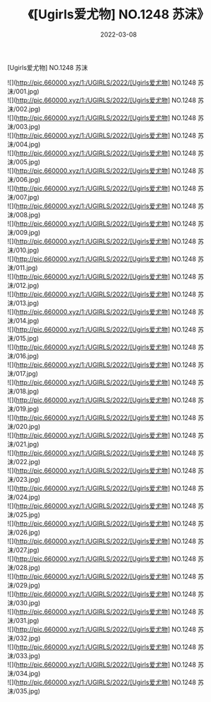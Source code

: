 ﻿---
layout: post
title:  《[Ugirls爱尤物] NO.1248 苏沫》
date:   2022-03-08
img: http://pic.660000.xyz/1:/UGIRLS/2022/[Ugirls爱尤物] NO.1248 苏沫/000.jpg
categories: [美女, 清纯, 唯美]
---

[Ugirls爱尤物] NO.1248 苏沫

 ![](http://pic.660000.xyz/1:/UGIRLS/2022/[Ugirls爱尤物] NO.1248 苏沫/001.jpg) <br>![](http://pic.660000.xyz/1:/UGIRLS/2022/[Ugirls爱尤物] NO.1248 苏沫/002.jpg) <br>![](http://pic.660000.xyz/1:/UGIRLS/2022/[Ugirls爱尤物] NO.1248 苏沫/003.jpg) <br>![](http://pic.660000.xyz/1:/UGIRLS/2022/[Ugirls爱尤物] NO.1248 苏沫/004.jpg) <br>![](http://pic.660000.xyz/1:/UGIRLS/2022/[Ugirls爱尤物] NO.1248 苏沫/005.jpg) <br>![](http://pic.660000.xyz/1:/UGIRLS/2022/[Ugirls爱尤物] NO.1248 苏沫/006.jpg) <br>![](http://pic.660000.xyz/1:/UGIRLS/2022/[Ugirls爱尤物] NO.1248 苏沫/007.jpg) <br>![](http://pic.660000.xyz/1:/UGIRLS/2022/[Ugirls爱尤物] NO.1248 苏沫/008.jpg) <br>![](http://pic.660000.xyz/1:/UGIRLS/2022/[Ugirls爱尤物] NO.1248 苏沫/009.jpg) <br>![](http://pic.660000.xyz/1:/UGIRLS/2022/[Ugirls爱尤物] NO.1248 苏沫/010.jpg) <br>![](http://pic.660000.xyz/1:/UGIRLS/2022/[Ugirls爱尤物] NO.1248 苏沫/011.jpg) <br>![](http://pic.660000.xyz/1:/UGIRLS/2022/[Ugirls爱尤物] NO.1248 苏沫/012.jpg) <br>![](http://pic.660000.xyz/1:/UGIRLS/2022/[Ugirls爱尤物] NO.1248 苏沫/013.jpg) <br>![](http://pic.660000.xyz/1:/UGIRLS/2022/[Ugirls爱尤物] NO.1248 苏沫/014.jpg) <br>![](http://pic.660000.xyz/1:/UGIRLS/2022/[Ugirls爱尤物] NO.1248 苏沫/015.jpg) <br>![](http://pic.660000.xyz/1:/UGIRLS/2022/[Ugirls爱尤物] NO.1248 苏沫/016.jpg) <br>![](http://pic.660000.xyz/1:/UGIRLS/2022/[Ugirls爱尤物] NO.1248 苏沫/017.jpg) <br>![](http://pic.660000.xyz/1:/UGIRLS/2022/[Ugirls爱尤物] NO.1248 苏沫/018.jpg) <br>![](http://pic.660000.xyz/1:/UGIRLS/2022/[Ugirls爱尤物] NO.1248 苏沫/019.jpg) <br>![](http://pic.660000.xyz/1:/UGIRLS/2022/[Ugirls爱尤物] NO.1248 苏沫/020.jpg) <br>![](http://pic.660000.xyz/1:/UGIRLS/2022/[Ugirls爱尤物] NO.1248 苏沫/021.jpg) <br>![](http://pic.660000.xyz/1:/UGIRLS/2022/[Ugirls爱尤物] NO.1248 苏沫/022.jpg) <br>![](http://pic.660000.xyz/1:/UGIRLS/2022/[Ugirls爱尤物] NO.1248 苏沫/023.jpg) <br>![](http://pic.660000.xyz/1:/UGIRLS/2022/[Ugirls爱尤物] NO.1248 苏沫/024.jpg) <br>![](http://pic.660000.xyz/1:/UGIRLS/2022/[Ugirls爱尤物] NO.1248 苏沫/025.jpg) <br>![](http://pic.660000.xyz/1:/UGIRLS/2022/[Ugirls爱尤物] NO.1248 苏沫/026.jpg) <br>![](http://pic.660000.xyz/1:/UGIRLS/2022/[Ugirls爱尤物] NO.1248 苏沫/027.jpg) <br>![](http://pic.660000.xyz/1:/UGIRLS/2022/[Ugirls爱尤物] NO.1248 苏沫/028.jpg) <br>![](http://pic.660000.xyz/1:/UGIRLS/2022/[Ugirls爱尤物] NO.1248 苏沫/029.jpg) <br>![](http://pic.660000.xyz/1:/UGIRLS/2022/[Ugirls爱尤物] NO.1248 苏沫/030.jpg) <br>![](http://pic.660000.xyz/1:/UGIRLS/2022/[Ugirls爱尤物] NO.1248 苏沫/031.jpg) <br>![](http://pic.660000.xyz/1:/UGIRLS/2022/[Ugirls爱尤物] NO.1248 苏沫/032.jpg) <br>![](http://pic.660000.xyz/1:/UGIRLS/2022/[Ugirls爱尤物] NO.1248 苏沫/033.jpg) <br>![](http://pic.660000.xyz/1:/UGIRLS/2022/[Ugirls爱尤物] NO.1248 苏沫/034.jpg) <br>![](http://pic.660000.xyz/1:/UGIRLS/2022/[Ugirls爱尤物] NO.1248 苏沫/035.jpg) <br>